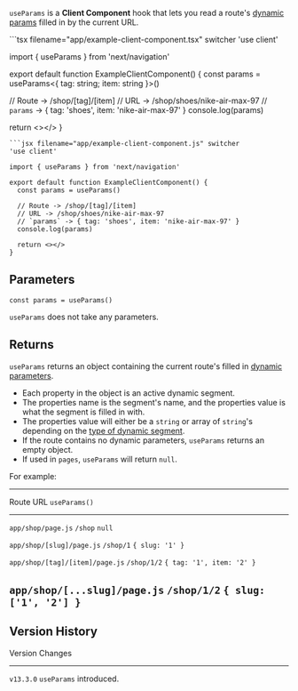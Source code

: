 `useParams` is a **Client Component** hook that lets you read a route's
[dynamic
params](/docs/app/building-your-application/routing/dynamic-routes)
filled in by the current URL.

\`\`\`tsx filename="app/example-client-component.tsx" switcher 'use
client'

import { useParams } from 'next/navigation'

export default function ExampleClientComponent() { const params =
useParams\<{ tag: string; item: string }\>()

// Route -\> /shop/\[tag\]/\[item\] // URL -\>
/shop/shoes/nike-air-max-97 // `params` -\> { tag: 'shoes', item:
'nike-air-max-97' } console.log(params)

return \<\>\</\> }


    ```jsx filename="app/example-client-component.js" switcher
    'use client'

    import { useParams } from 'next/navigation'

    export default function ExampleClientComponent() {
      const params = useParams()

      // Route -> /shop/[tag]/[item]
      // URL -> /shop/shoes/nike-air-max-97
      // `params` -> { tag: 'shoes', item: 'nike-air-max-97' }
      console.log(params)

      return <></>
    }

## Parameters

``` tsx
const params = useParams()
```

`useParams` does not take any parameters.

## Returns

`useParams` returns an object containing the current route's filled in
[dynamic
parameters](/docs/app/building-your-application/routing/dynamic-routes).

-   Each property in the object is an active dynamic segment.
-   The properties name is the segment's name, and the properties value
    is what the segment is filled in with.
-   The properties value will either be a `string` or array of
    `string`'s depending on the [type of dynamic
    segment](/docs/app/building-your-application/routing/dynamic-routes).
-   If the route contains no dynamic parameters, `useParams` returns an
    empty object.
-   If used in `pages`, `useParams` will return `null`.

For example:

  ---------------------------------------------------------------------------
  Route                             URL           `useParams()`
  --------------------------------- ------------- ---------------------------
  `app/shop/page.js`                `/shop`       `null`

  `app/shop/[slug]/page.js`         `/shop/1`     `{ slug: '1' }`

  `app/shop/[tag]/[item]/page.js`   `/shop/1/2`   `{ tag: '1', item: '2' }`

  `app/shop/[...slug]/page.js`      `/shop/1/2`   `{ slug: ['1', '2'] }`
  ---------------------------------------------------------------------------

## Version History

  Version     Changes
  ----------- -------------------------
  `v13.3.0`   `useParams` introduced.
